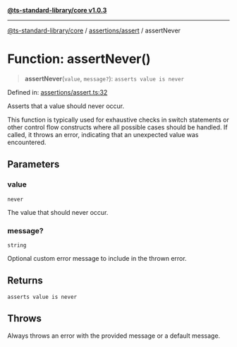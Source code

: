 [**@ts-standard-library/core v1.0.3**](../../../README.md)

***

[@ts-standard-library/core](../../../modules.md) / [assertions/assert](../README.md) / assertNever

# Function: assertNever()

> **assertNever**(`value`, `message?`): `asserts value is never`

Defined in: [assertions/assert.ts:32](https://github.com/gabaudette/ts-stdlib/blob/be448e6a9d9c20c6c2f27f6550ce4e65fc8c9b89/packages/core/src/assertions/assert.ts#L32)

Asserts that a value should never occur.

This function is typically used for exhaustive checks in switch statements
or other control flow constructs where all possible cases should be handled.
If called, it throws an error, indicating that an unexpected value was encountered.

## Parameters

### value

`never`

The value that should never occur.

### message?

`string`

Optional custom error message to include in the thrown error.

## Returns

`asserts value is never`

## Throws

Always throws an error with the provided message or a default message.
